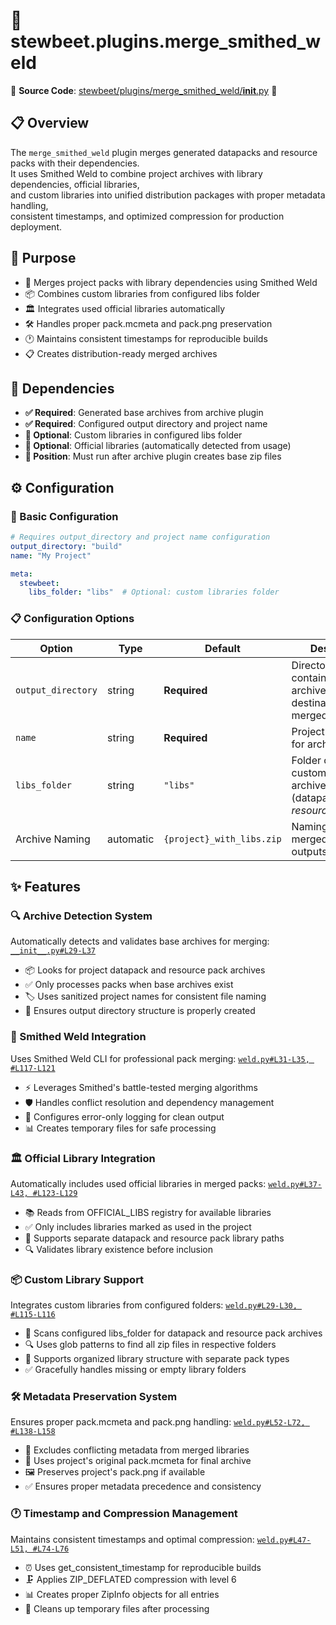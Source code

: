 
# 🔗 stewbeet.plugins.merge_smithed_weld

📄 **Source Code**: [stewbeet/plugins/merge_smithed_weld/__init__.py](../../python_package/stewbeet/plugins/merge_smithed_weld/__init__.py) 🔗

## 📋 Overview
The `merge_smithed_weld` plugin merges generated datapacks and resource packs with their dependencies.<br>
It uses Smithed Weld to combine project archives with library dependencies, official libraries,<br>
and custom libraries into unified distribution packages with proper metadata handling,<br>
consistent timestamps, and optimized compression for production deployment.

## 🎯 Purpose
- 🔗 Merges project packs with library dependencies using Smithed Weld
- 📦 Combines custom libraries from configured libs folder
- 🏛️ Integrates used official libraries automatically
- 🛠️ Handles proper pack.mcmeta and pack.png preservation
- 🕐 Maintains consistent timestamps for reproducible builds
- 📋 Creates distribution-ready merged archives

## 🔗 Dependencies
- **✅ Required**: Generated base archives from archive plugin
- **✅ Required**: Configured output directory and project name
- **🔧 Optional**: Custom libraries in configured libs folder
- **🔧 Optional**: Official libraries (automatically detected from usage)
- **📍 Position**: Must run after archive plugin creates base zip files

## ⚙️ Configuration

### 🎯 Basic Configuration
```yaml
# Requires output_directory and project name configuration
output_directory: "build"
name: "My Project"

meta:
  stewbeet:
    libs_folder: "libs"  # Optional: custom libraries folder
```

### 📋 Configuration Options

| Option | Type | Default | Description |
|--------|------|---------|-------------|
| `output_directory` | string | **Required** | Directory containing base archives and destination for merged archives |
| `name` | string | **Required** | Project name used for archive naming |
| `libs_folder` | string | `"libs"` | Folder containing custom library archives (datapack/*.zip, resource_pack/*.zip) |
| Archive Naming | automatic | `{project}_with_libs.zip` | Naming pattern for merged archive outputs |

## ✨ Features

### 🔍 Archive Detection System
Automatically detects and validates base archives for merging: [`__init__.py#L29-L37`](../../python_package/stewbeet/plugins/merge_smithed_weld/__init__.py#L29-L37)
- 📦 Looks for project datapack and resource pack archives
- ✅ Only processes packs when base archives exist
- 🏷️ Uses sanitized project names for consistent file naming
- 📁 Ensures output directory structure is properly created

### 🔗 Smithed Weld Integration
Uses Smithed Weld CLI for professional pack merging: [`weld.py#L31-L35, #L117-L121`](../../python_package/stewbeet/plugins/merge_smithed_weld/weld.py#L31-L35)
- ⚡ Leverages Smithed's battle-tested merging algorithms
- 🛡️ Handles conflict resolution and dependency management
- 🔧 Configures error-only logging for clean output
- 📊 Creates temporary files for safe processing

### 🏛️ Official Library Integration
Automatically includes used official libraries in merged packs: [`weld.py#L37-L43, #L123-L129`](../../python_package/stewbeet/plugins/merge_smithed_weld/weld.py#L37-L43)
- 📚 Reads from OFFICIAL_LIBS registry for available libraries
- ✅ Only includes libraries marked as used in the project
- 📁 Supports separate datapack and resource pack library paths
- 🔍 Validates library existence before inclusion

### 📦 Custom Library Support
Integrates custom libraries from configured folders: [`weld.py#L29-L30, #L115-L116`](../../python_package/stewbeet/plugins/merge_smithed_weld/weld.py#L29-L30)
- 📁 Scans configured libs_folder for datapack and resource pack archives
- 🔍 Uses glob patterns to find all zip files in respective folders
- 🎯 Supports organized library structure with separate pack types
- ✅ Gracefully handles missing or empty library folders

### 🛠️ Metadata Preservation System
Ensures proper pack.mcmeta and pack.png handling: [`weld.py#L52-L72, #L138-L158`](../../python_package/stewbeet/plugins/merge_smithed_weld/weld.py#L52-L72)
- 🔄 Excludes conflicting metadata from merged libraries
- 📝 Uses project's original pack.mcmeta for final archive
- 🖼️ Preserves project's pack.png if available
- ✅ Ensures proper metadata precedence and consistency

### 🕐 Timestamp and Compression Management
Maintains consistent timestamps and optimal compression: [`weld.py#L47-L51, #L74-L76`](../../python_package/stewbeet/plugins/merge_smithed_weld/weld.py#L47-L51)
- ⏰ Uses get_consistent_timestamp for reproducible builds
- 🗜️ Applies ZIP_DEFLATED compression with level 6
- 📊 Creates proper ZipInfo objects for all entries
- 🧹 Cleans up temporary files after processing 

